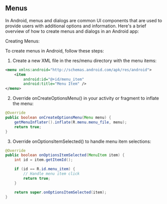 ## Menus

In Android, menus and dialogs are common UI components that are used to provide users with additional options and information. Here's a brief overview of how to create menus and dialogs in an Android app:

Creating Menus:

To create menus in Android, follow these steps:

1. Create a new XML file in the res/menu directory with the menu items:

```xml
<menu xmlns:android="http://schemas.android.com/apk/res/android">
    <item
        android:id="@+id/menu_item"
        android:title="Menu Item" />
</menu>
```

2. Override onCreateOptionsMenu() in your activity or fragment to inflate the menu:

```java
@Override
public boolean onCreateOptionsMenu(Menu menu) {
    getMenuInflater().inflate(R.menu.menu_file, menu);
    return true;
}
```

3. Override onOptionsItemSelected() to handle menu item selections:

```java
@Override
public boolean onOptionsItemSelected(MenuItem item) {
    int id = item.getItemId();

    if (id == R.id.menu_item) {
        // Handle menu item click
        return true;
    }

    return super.onOptionsItemSelected(item);
}
```
